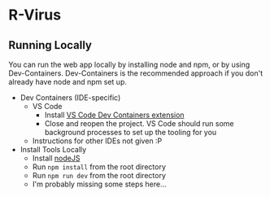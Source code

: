 # R-Virus

## Running Locally
You can run the web app locally by installing node and npm, or by using Dev-Containers. Dev-Containers is the recommended approach if you don't already have node and npm set up.

- Dev Containers (IDE-specific)
  - VS Code
    - Install [VS Code Dev Containers extension](https://marketplace.visualstudio.com/items?itemName=ms-vscode-remote.remote-containers)
    - Close and reopen the project. VS Code should run some background processes to set up the tooling for you
  - Instructions for other IDEs not given :P
- Install Tools Locally
  - Install [nodeJS](https://nodejs.org/)
  - Run `npm install` from the root directory
  - Run `npm run dev` from the root directory
  - I'm probably missing some steps here...